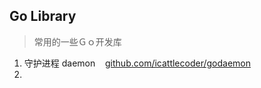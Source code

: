 ## Go Library ##

> 常用的一些Ｇｏ开发库

1. 守护进程 daemon&nbsp;&nbsp;&nbsp;&nbsp;[github.com/icattlecoder/godaemon](github.com/icattlecoder/godaemon "github.com/icattlecoder/godaemon")
2. 